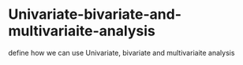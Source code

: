 # Univariate-bivariate-and-multivariaite-analysis
define how we can use Univariate, bivariate and multivariaite analysis
